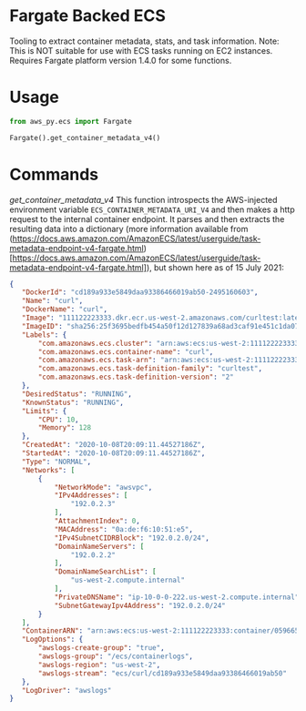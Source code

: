# Fargate Backed ECS
Tooling to extract container metadata, stats, and task information.
Note: This is NOT suitable for use with ECS tasks running on EC2 instances.
Requires Fargate platform version 1.4.0 for some functions.

# Usage

```python
from aws_py.ecs import Fargate

Fargate().get_container_metadata_v4()
```

# Commands

 *get_container_metadata_v4* This function introspects the AWS-injected environment variable
 `ECS_CONTAINER_METADATA_URI_V4` and then makes a http request to the internal container endpoint.
 It parses and then extracts the resulting data into a dictionary (more information available from 
 (https://docs.aws.amazon.com/AmazonECS/latest/userguide/task-metadata-endpoint-v4-fargate.html)
 [https://docs.aws.amazon.com/AmazonECS/latest/userguide/task-metadata-endpoint-v4-fargate.html]), but shown here as of
 15 July 2021:
 
 ```json
{
    "DockerId": "cd189a933e5849daa93386466019ab50-2495160603",
    "Name": "curl",
    "DockerName": "curl",
    "Image": "111122223333.dkr.ecr.us-west-2.amazonaws.com/curltest:latest",
    "ImageID": "sha256:25f3695bedfb454a50f12d127839a68ad3caf91e451c1da073db34c542c4d2cb",
    "Labels": {
        "com.amazonaws.ecs.cluster": "arn:aws:ecs:us-west-2:111122223333:cluster/default",
        "com.amazonaws.ecs.container-name": "curl",
        "com.amazonaws.ecs.task-arn": "arn:aws:ecs:us-west-2:111122223333:task/default/cd189a933e5849daa93386466019ab50",
        "com.amazonaws.ecs.task-definition-family": "curltest",
        "com.amazonaws.ecs.task-definition-version": "2"
    },
    "DesiredStatus": "RUNNING",
    "KnownStatus": "RUNNING",
    "Limits": {
        "CPU": 10,
        "Memory": 128
    },
    "CreatedAt": "2020-10-08T20:09:11.44527186Z",
    "StartedAt": "2020-10-08T20:09:11.44527186Z",
    "Type": "NORMAL",
    "Networks": [
        {
            "NetworkMode": "awsvpc",
            "IPv4Addresses": [
                "192.0.2.3"
            ],
            "AttachmentIndex": 0,
            "MACAddress": "0a:de:f6:10:51:e5",
            "IPv4SubnetCIDRBlock": "192.0.2.0/24",
            "DomainNameServers": [
                "192.0.2.2"
            ],
            "DomainNameSearchList": [
                "us-west-2.compute.internal"
            ],
            "PrivateDNSName": "ip-10-0-0-222.us-west-2.compute.internal",
            "SubnetGatewayIpv4Address": "192.0.2.0/24"
        }
    ],
    "ContainerARN": "arn:aws:ecs:us-west-2:111122223333:container/05966557-f16c-49cb-9352-24b3a0dcd0e1",
    "LogOptions": {
        "awslogs-create-group": "true",
        "awslogs-group": "/ecs/containerlogs",
        "awslogs-region": "us-west-2",
        "awslogs-stream": "ecs/curl/cd189a933e5849daa93386466019ab50"
    },
    "LogDriver": "awslogs"
}
```
